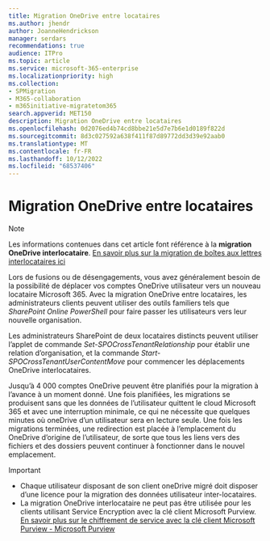 ```yaml
---
title: Migration OneDrive entre locataires
ms.author: jhendr
author: JoanneHendrickson
manager: serdars
recommendations: true
audience: ITPro
ms.topic: article
ms.service: microsoft-365-enterprise
ms.localizationpriority: high
ms.collection:
- SPMigration
- M365-collaboration
- m365initiative-migratetom365
search.appverid: MET150
description: Migration OneDrive entre locataires
ms.openlocfilehash: 0d2076ed4b74cd8bbe21e5d7e7b6e1d0189f822d
ms.sourcegitcommit: 8d3c027592a638f411f87d89772dd3d39e92aab0
ms.translationtype: MT
ms.contentlocale: fr-FR
ms.lasthandoff: 10/12/2022
ms.locfileid: "68537406"
---
```

# <a name="cross-tenant-onedrive-migration"></a>Migration OneDrive entre locataires

>[!Note]
> Les informations contenues dans cet article font référence à la **migration OneDrive interlocataire**. [En savoir plus sur la migration de boîtes aux lettres interlocataires ici](/microsoft-365/enterprise/cross-tenant-mailbox-migration)

Lors de fusions ou de désengagements, vous avez généralement besoin de la possibilité de déplacer vos comptes OneDrive utilisateur vers un nouveau locataire Microsoft 365. Avec la migration OneDrive entre locataires, les administrateurs clients peuvent utiliser des outils familiers tels que *SharePoint Online PowerShell* pour faire passer les utilisateurs vers leur nouvelle organisation.

Les administrateurs SharePoint de deux locataires distincts peuvent utiliser l’applet de commande *Set-SPOCrossTenantRelationship* pour établir une relation d’organisation, et la commande *Start-SPOCrossTenantUserContentMove* pour commencer les déplacements OneDrive interlocataires.

Jusqu’à 4 000 comptes OneDrive peuvent être planifiés pour la migration à l’avance à un moment donné. Une fois planifiées, les migrations se produisent sans que les données de l’utilisateur quittent le cloud Microsoft 365 et avec une interruption minimale, ce qui ne nécessite que quelques minutes où oneDrive d’un utilisateur sera en lecture seule. Une fois les migrations terminées, une redirection est placée à l’emplacement du OneDrive d’origine de l’utilisateur, de sorte que tous les liens vers des fichiers et des dossiers peuvent continuer à fonctionner dans le nouvel emplacement. 

>[!Important]
>- Chaque utilisateur disposant de son client oneDrive migré doit disposer d’une licence pour la migration des données utilisateur inter-locataires.
>- La migration OneDrive interlocataire ne peut pas être utilisée pour les clients utilisant Service Encryption avec la clé client Microsoft Purview. [En savoir plus sur le chiffrement de service avec la clé client Microsoft Purview - Microsoft Purview](/microsoft-365/compliance/customer-key-overview?view=o365-worldwide)